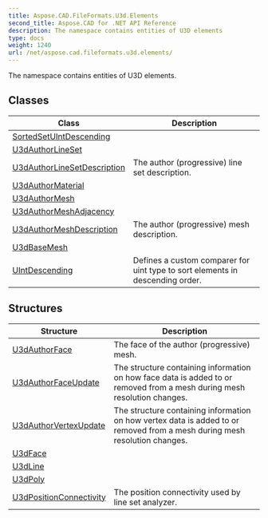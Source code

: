 ```yaml
---
title: Aspose.CAD.FileFormats.U3d.Elements
second_title: Aspose.CAD for .NET API Reference
description: The namespace contains entities of U3D elements
type: docs
weight: 1240
url: /net/aspose.cad.fileformats.u3d.elements/
---
```

The namespace contains entities of U3D elements.

## Classes

| Class | Description |
| --- | --- |
| [SortedSetUIntDescending](./sortedsetuintdescending/) |  |
| [U3dAuthorLineSet](./u3dauthorlineset/) |  |
| [U3dAuthorLineSetDescription](./u3dauthorlinesetdescription/) | The author (progressive) line set description. |
| [U3dAuthorMaterial](./u3dauthormaterial/) |  |
| [U3dAuthorMesh](./u3dauthormesh/) |  |
| [U3dAuthorMeshAdjacency](./u3dauthormeshadjacency/) |  |
| [U3dAuthorMeshDescription](./u3dauthormeshdescription/) | The author (progressive) mesh description. |
| [U3dBaseMesh](./u3dbasemesh/) |  |
| [UIntDescending](./uintdescending/) | Defines a custom comparer for uint type to sort elements in descending order. |
## Structures

| Structure | Description |
| --- | --- |
| [U3dAuthorFace](./u3dauthorface/) | The face of the author (progressive) mesh. |
| [U3dAuthorFaceUpdate](./u3dauthorfaceupdate/) | The structure containing information on how face data is added to or removed from a mesh during mesh resolution changes. |
| [U3dAuthorVertexUpdate](./u3dauthorvertexupdate/) | The structure containing information on how vertex data is added to or removed from a mesh during mesh resolution changes. |
| [U3dFace](./u3dface/) |  |
| [U3dLine](./u3dline/) |  |
| [U3dPoly](./u3dpoly/) |  |
| [U3dPositionConnectivity](./u3dpositionconnectivity/) | The position connectivity used by line set analyzer. |


